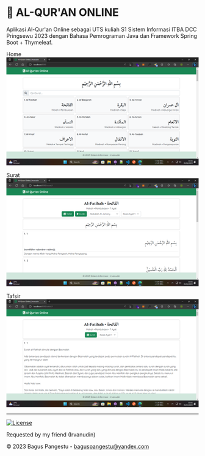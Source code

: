 # 📗 AL-QUR'AN ONLINE

Aplikasi Al-Qur'an Online sebagai UTS kuliah S1 Sistem Informasi ITBA DCC Pringsewu 2023 dengan Bahasa Pemrograman Java dan Framework Spring Boot + Thymeleaf.

Home
![Screenshot](screenshot1.png)

Surat
![Screenshot](screenshot2.png)

Tafsir
![Screenshot](screenshot3.png)

---

[![License](https://img.shields.io/badge/License-MIT-green)](LICENSE)

Requested by my friend (Irvanudin)

© 2023 Bagus Pangestu - <baguspangestu@yandex.com>

